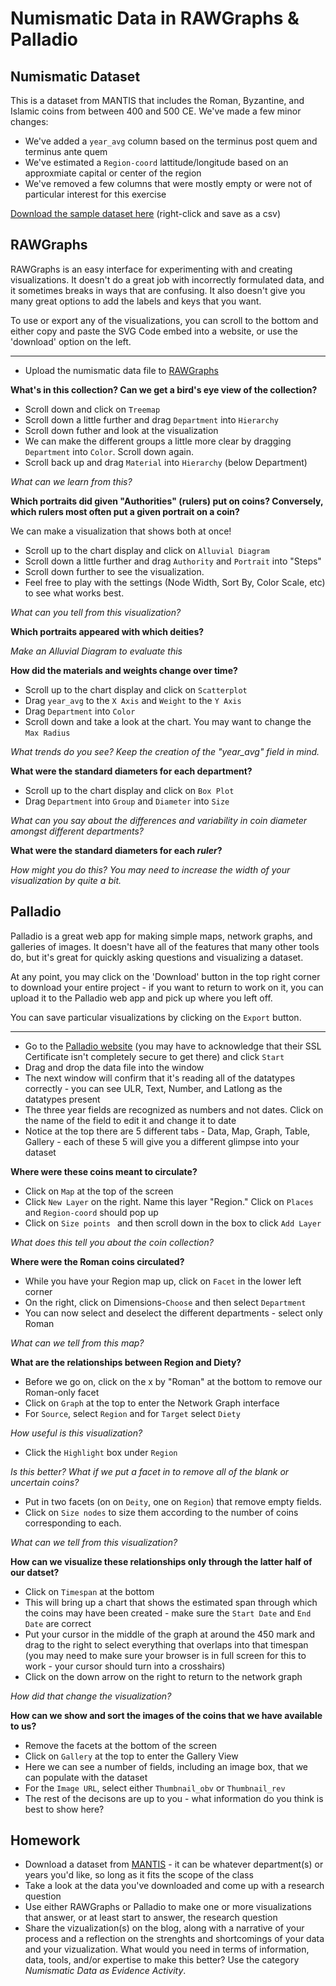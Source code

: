 # Numismatic Data in RAWGraphs & Palladio

## Numismatic Dataset
This is a dataset from MANTIS that includes the Roman, Byzantine, and Islamic coins from between 400 and 500 CE. We've made a few minor changes:
- We've added a `year_avg` column based on the terminus post quem and terminus ante quem
- We've estimated a `Region-coord` lattitude/longitude based on an approxmiate capital or center of the region
- We've removed a few columns that were mostly empty or were not of particular interest for this exercise

[Download the sample dataset here](https://raw.githubusercontent.com/leadr-msu/hst251-NumismaticViz/master/MANTIS-RomanByzIslamic400-500-cleaned.csv) (right-click and save as a csv)

## RAWGraphs
RAWGraphs is an easy interface for experimenting with and creating visualizations. It doesn't do a great job with incorrectly formulated data, and it sometimes breaks in ways that are confusing. It also doesn't give you many great options to add the labels and keys that you want.

To use or export any of the visualizations, you can scroll to the bottom and either copy and paste the SVG Code embed into a website, or use the 'download' option on the left.

----
- Upload the numismatic data file to [RAWGraphs](http://app.rawgraphs.io/)

**What's in this collection? Can we get a bird's eye view of the collection?**

- Scroll down and click on `Treemap`
- Scroll down a little further and drag `Department` into `Hierarchy`
- Scroll down futher and look at the visualization
- We can make the different groups a little more clear by dragging `Department` into `Color`. Scroll down again.
- Scroll back up and drag `Material` into `Hierarchy` (below Department)

*What can we learn from this?*

**Which portraits did given "Authorities" (rulers) put on coins? Conversely, which rulers most often put a given portrait on a coin?**

We can make a visualization that shows both at once!

- Scroll up to the chart display and click on `Alluvial Diagram`
- Scroll down a little further and drag `Authority` and `Portrait` into "Steps"
- Scroll down further to see the visualization.
- Feel free to play with the settings (Node Width, Sort By, Color Scale, etc) to see what works best.

*What can you tell from this visualization?*

**Which portraits appeared with which deities?**

*Make an Alluvial Diagram to evaluate this*

**How did the materials and weights change over time?**

- Scroll up to the chart display and click on `Scatterplot`
- Drag `year_avg` to the `X Axis` and `Weight` to the `Y Axis`
- Drag `Department` into `Color`
- Scroll down and take a look at the chart. You may want to change the `Max Radius`

*What trends do you see? Keep the creation of the "year_avg" field in mind.*

**What were the standard diameters for each department?**

- Scroll up to the chart display and click on `Box Plot`
- Drag `Department` into `Group` and `Diameter` into `Size`

*What can you say about the differences and variability in coin diameter amongst different departments?*

**What were the standard diameters for each *ruler*?**

*How might you do this? You may need to increase the width of your visualization by quite a bit.*

## Palladio
Palladio is a great web app for making simple maps, network graphs, and galleries of images. It doesn't have all of the features that many other tools do, but it's great for quickly asking questions and visualizing a dataset.

At any point, you may click on the 'Download' button in the top right corner to download your entire project - if you want to return to work on it, you can upload it to the Palladio web app and pick up where you left off.

You can save particular visualizations by clicking on the `Export` button.

----

- Go to the [Palladio website](http://hdlab.stanford.edu/palladio/) (you may have to acknowledge that their SSL Certificate isn't completely secure to get there) and click `Start`
- Drag and drop the data file into the window
- The next window will confirm that it's reading all of the datatypes correctly - you can see ULR, Text, Number, and Latlong as the datatypes present
- The three year fields are recognized as numbers and not dates. Click on the name of the field to edit it and change it to date
- Notice at the top there are 5 different tabs - Data, Map, Graph, Table, Gallery - each of these 5 will give you a different glimpse into your dataset

**Where were these coins meant to circulate?**

- Click on `Map` at the top of the screen
- Click `New Layer` on the right. Name this layer "Region." Click on `Places` and `Region-coord` should pop up
- Click on `Size points	` and then scroll down in the box to click `Add Layer`

*What does this tell you about the coin collection?*

**Where were the Roman coins circulated?**
- While you have your Region map up, click on `Facet` in the lower left corner
- On the right, click on Dimensions-`Choose` and then select `Department`
- You can now select and deselect the different departments - select only Roman

*What can we tell from this map?*

**What are the relationships between Region and Diety?**

- Before we go on, click on the x by "Roman" at the bottom to remove our Roman-only facet
- Click on `Graph` at the top to enter the Network Graph interface
- For `Source`, select `Region` and for `Target` select `Diety`

*How useful is this visualization?*

- Click the `Highlight` box under `Region`

*Is this better? What if we put a facet in to remove all of the blank or uncertain coins?*

- Put in two facets (on on `Deity`, one on `Region`) that remove empty fields.
- Click on `Size nodes` to size them according to the number of coins corresponding to each.

*What can we tell from this visualization?*

**How can we visualize these relationships only through the latter half of our datset?**
- Click on `Timespan` at the bottom
- This will bring up a chart that shows the estimated span through which the coins may have been created - make sure the `Start Date` and `End Date` are correct
- Put your cursor in the middle of the graph at around the 450 mark and drag to the right to select everything that overlaps into that timespan (you may need to make sure your browser is in full screen for this to work - your cursor should turn into a crosshairs)
- Click on the down arrow on the right to return to the network graph

*How did that change the visualization?*

**How can we show and sort the images of the coins that we have available to us?**

- Remove the facets at the bottom of the screen
- Click on `Gallery` at the top to enter the Gallery View
- Here we can see a number of fields, including an image box, that we can populate with the dataset
- For the `Image URL`, select either `Thumbnail_obv` or `Thumbnail_rev`
- The rest of the decisons are up to you - what information do you think is best to show here?

## Homework

- Download a dataset from [MANTIS](http://numismatics.org/search/) - it can be whatever department(s) or years you'd like, so long as it fits the scope of the class
- Take a look at the data you've downloaded and come up with a research question
- Use either RAWGraphs or Palladio to make one or more visualizations that answer, or at least start to answer, the research question
- Share the vizualization(s) on the blog, along with a narrative of your process and a reflection on the strenghts and shortcomings of your data and your vizualization. What would you need in terms of information, data, tools, and/or expertise to make this better? Use the category *Numismatic Data as Evidence Activity*.
